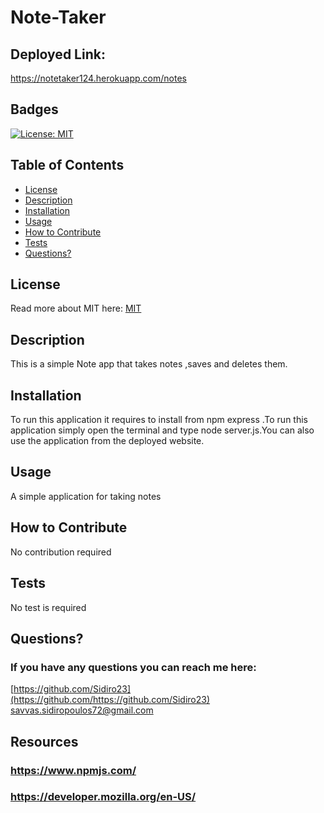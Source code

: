 # Note-Taker

## Deployed Link:
https://notetaker124.herokuapp.com/notes


  ## Badges
  [![License: MIT](https://img.shields.io/badge/License-MIT-yellow.svg)](https://opensource.org/licenses/MIT)
  ## Table of Contents
  * [License](#license)
  * [Description](#description)
  * [Installation](#installation)
  * [Usage](#usage)
  * [How to Contribute](#how-to-contribute)
  * [Tests](#tests)
  * [Questions?](#questions)
  ## License
  Read more about MIT here:
  [MIT](https://opensource.org/licenses/MIT)
  ## Description
  This is a simple Note app that takes notes ,saves and deletes them.
  ## Installation
  To run this application it requires to install from npm express .To run this application simply open the terminal and type node server.js.You can also use the application from the deployed website.
  ## Usage
  A simple application for taking notes
  ## How to Contribute
  No contribution required
  ## Tests
  No test is required
  ## Questions?
  ### If you have any questions you can reach me here: 
  [https://github.com/Sidiro23](https://github.com/https://github.com/Sidiro23)  
  savvas.sidiropoulos72@gmail.com
  ## Resources
  ### https://www.npmjs.com/
  ### https://developer.mozilla.org/en-US/
  
